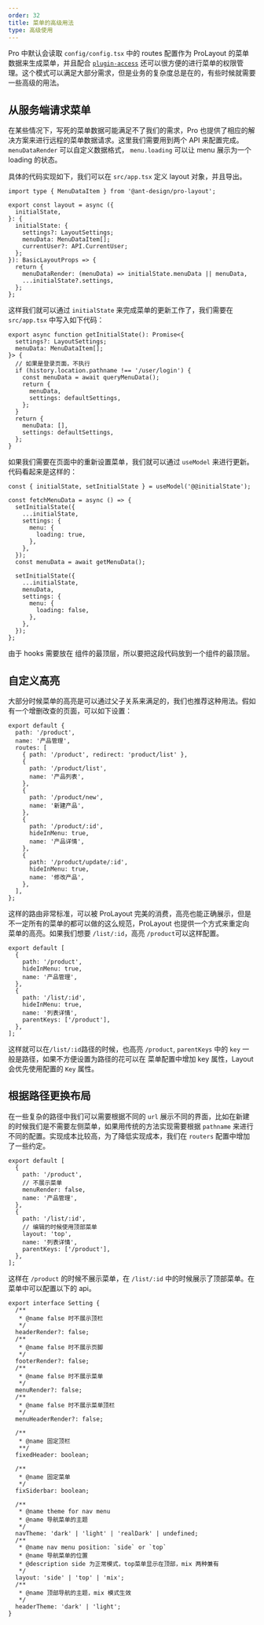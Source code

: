 ```yaml
---
order: 32
title: 菜单的高级用法
type: 高级使用
---
```


Pro 中默认会读取 `config/config.tsx` 中的 routes 配置作为 ProLayout 的菜单数据来生成菜单，并且配合 [`plugin-access`](https://umijs.org/plugins/plugin-access) 还可以很方便的进行菜单的权限管理。这个模式可以满足大部分需求，但是业务的复杂度总是在的，有些时候就需要一些高级的用法。

## 从服务端请求菜单

在某些情况下，写死的菜单数据可能满足不了我们的需求，Pro 也提供了相应的解决方案来进行远程的菜单数据请求。这里我们需要用到两个 API 来配置完成。`menuDataRender` 可以自定义数据格式， `menu.loading` 可以让 menu 展示为一个 loading 的状态。

具体的代码实现如下，我们可以在 `src/app.tsx` 定义 layout 对象，并且导出。

```tsx
import type { MenuDataItem } from '@ant-design/pro-layout';

export const layout = async ({
  initialState,
}: {
  initialState: {
    settings?: LayoutSettings;
    menuData: MenuDataItem[];
    currentUser?: API.CurrentUser;
  };
}): BasicLayoutProps => {
  return {
    menuDataRender: (menuData) => initialState.menuData || menuData,
    ...initialState?.settings,
  };
};
```

这样我们就可以通过 `initialState` 来完成菜单的更新工作了，我们需要在 `src/app.tsx` 中写入如下代码：

```tsx
export async function getInitialState(): Promise<{
  settings?: LayoutSettings;
  menuData: MenuDataItem[];
}> {
  // 如果是登录页面，不执行
  if (history.location.pathname !== '/user/login') {
    const menuData = await queryMenuData();
    return {
      menuData,
      settings: defaultSettings,
    };
  }
  return {
    menuData: [],
    settings: defaultSettings,
  };
}
```

如果我们需要在页面中的重新设置菜单，我们就可以通过 `useModel` 来进行更新。代码看起来是这样的：

```tsx
const { initialState, setInitialState } = useModel('@@initialState');

const fetchMenuData = async () => {
  setInitialState({
    ...initialState,
    settings: {
      menu: {
        loading: true,
      },
    },
  });
  const menuData = await getMenuData();

  setInitialState({
    ...initialState,
    menuData,
    settings: {
      menu: {
        loading: false,
      },
    },
  });
};
```

由于 hooks 需要放在 组件的最顶层，所以要把这段代码放到一个组件的最顶层。

## 自定义高亮

大部分时候菜单的高亮是可以通过父子关系来满足的，我们也推荐这种用法。假如有一个增删改查的页面，可以如下设置：

```tsx
export default {
  path: '/product',
  name: '产品管理',
  routes: [
    { path: '/product', redirect: 'product/list' },
    {
      path: '/product/list',
      name: '产品列表',
    },
    {
      path: '/product/new',
      name: '新建产品',
    },
    {
      path: '/product/:id',
      hideInMenu: true,
      name: '产品详情',
    },
    {
      path: '/product/update/:id',
      hideInMenu: true,
      name: '修改产品',
    },
  ],
};
```

这样的路由非常标准，可以被 ProLayout 完美的消费，高亮也能正确展示，但是不一定所有的菜单的都可以做的这么规范，ProLayout 也提供一个方式来重定向菜单的高亮。如果我们想要 `/list/:id`，高亮 `/product`可以这样配置。

```tsx
export default [
  {
    path: '/product',
    hideInMenu: true,
    name: '产品管理',
  },
  {
    path: '/list/:id',
    hideInMenu: true,
    name: '列表详情',
    parentKeys: ['/product'],
  },
];
```

这样就可以在`/list/:id`路径的时候，也高亮 `/product`, `parentKeys` 中的 `key` 一般是路径，如果不方便设置为路径的花可以在 菜单配置中增加 key 属性，Layout 会优先使用配置的 `Key` 属性。

## 根据路径更换布局

在一些复杂的路径中我们可以需要根据不同的 `url` 展示不同的界面，比如在新建的时候我们是不需要左侧菜单，如果用传统的方法实现需要根据 `pathname` 来进行不同的配置。实现成本比较高，为了降低实现成本，我们在 `routers` 配置中增加了一些约定。

```tsx
export default [
  {
    path: '/product',
    // 不展示菜单
    menuRender: false,
    name: '产品管理',
  },
  {
    path: '/list/:id',
    // 编辑的时候使用顶部菜单
    layout: 'top',
    name: '列表详情',
    parentKeys: ['/product'],
  },
];
```

这样在 `/product` 的时候不展示菜单，在 `/list/:id` 中的时候展示了顶部菜单。在菜单中可以配置以下的 api。

```tsx
export interface Setting {
  /**
   * @name false 时不展示顶栏
   */
  headerRender?: false;
  /**
   * @name false 时不展示页脚
   */
  footerRender?: false;
  /**
   * @name false 时不展示菜单
   */
  menuRender?: false;
  /**
   * @name false 时不展示菜单顶栏
   */
  menuHeaderRender?: false;

  /**
   * @name 固定顶栏
   **/
  fixedHeader: boolean;

  /**
   * @name 固定菜单
   */
  fixSiderbar: boolean;

  /**
   * @name theme for nav menu
   * @name 导航菜单的主题
   */
  navTheme: 'dark' | 'light' | 'realDark' | undefined;
  /**
   * @name nav menu position: `side` or `top`
   * @name 导航菜单的位置
   * @description side 为正常模式，top菜单显示在顶部，mix 两种兼有
   */
  layout: 'side' | 'top' | 'mix';
  /**
   * @name 顶部导航的主题，mix 模式生效
   */
  headerTheme: 'dark' | 'light';
}
```
